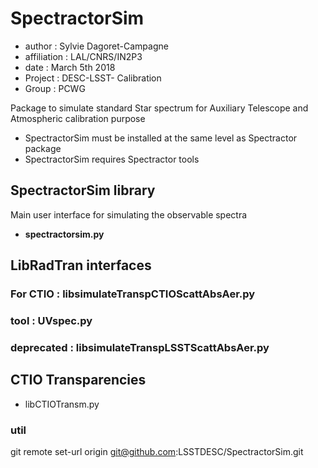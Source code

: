 # SpectractorSim

- author : Sylvie Dagoret-Campagne
- affiliation : LAL/CNRS/IN2P3
- date : March 5th 2018
- Project : DESC-LSST- Calibration
- Group : PCWG


Package to simulate standard Star spectrum for Auxiliary Telescope and Atmospheric calibration purpose


- SpectractorSim must be installed at the same level as Spectractor package
- SpectractorSim requires Spectractor tools


## SpectractorSim library

Main user interface for simulating the observable spectra
 
- **spectractorsim.py**

## LibRadTran interfaces


### For CTIO : **libsimulateTranspCTIOScattAbsAer.py**
		
### tool : **UVspec.py**					
### deprecated : **libsimulateTranspLSSTScattAbsAer.py**


## CTIO Transparencies

- libCTIOTransm.py	


### util


git remote set-url origin git@github.com:LSSTDESC/SpectractorSim.git

